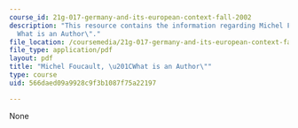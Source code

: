 ```yaml
---
course_id: 21g-017-germany-and-its-european-context-fall-2002
description: "This resource contains the information regarding Michel Foucault, \u201C\
  What is an Author\"."
file_location: /coursemedia/21g-017-germany-and-its-european-context-fall-2002/566daed09a9928c9f3b1087f75a22197_MIT21G_017F02_lec_10_3.pdf
file_type: application/pdf
layout: pdf
title: "Michel Foucault, \u201CWhat is an Author\""
type: course
uid: 566daed09a9928c9f3b1087f75a22197

---
```

None
